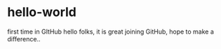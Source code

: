 # hello-world
first time in GItHub
hello folks,
it is great joining GitHub, hope to make a difference..
